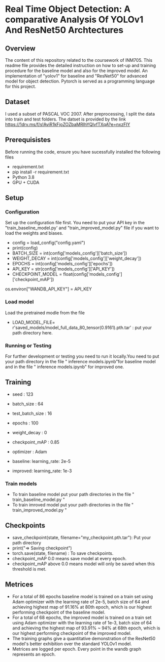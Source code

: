 # Real Time Object Detection: A comparative Analysis Of YOLOv1 And ResNet50 Archtectures
## Overview
The content of this repository related to the coursework of INM705. This readme file provides the detailed instruction on how to set-up and training procedure for the baseline model and also for the improved model. An implementation of "yolov1" for baseline and "ResNet50" for advanced model for object detection. Pytorch is served as a programming language for this project.
## Dataset 
I used a subset of PASCAL VOC 2007. After preprocessing, I split the data into train and test folders.
The datset is provided by the link https://1drv.ms/f/s!AviR1kFjoZOZbaMRIhYQlvfTXqA?e=nxzFIY
## Prerequisistes
Before running the code, ensure you have sucessfully installed the following files
- requirement.txt
- pip install -r requirement.txt
- Python 3.8
- GPU + CUDA
## Setup
### Configuration 
Set up the configuration file first. You need to put your API key in the "train_baseline_model.py' and "train_improved_model.py" file if you want to load the weights and biases.
- config = load_config("config.yaml")
- print(config)
- BATCH_SIZE = int(config['models_config']['batch_size'])
- WEIGHT_DECAY = int(config['models_config']['weight_decay'])
- EPOCHS = int(config['models_config']['epochs'])
- API_KEY = str(config['models_config']['API_KEY'])
- CHECKPOINT_MODEL = float(config['models_config']['checkpoint_mAP'])

os.environ["WANDB_API_KEY"] = API_KEY

### Load model
Load the pretrained modle from the file 
- LOAD_MODEL_FILE= r'saved_models/model_full_data_80_tensor(0.9161).pth.tar' : put your path directory here.
### Running or Testing
For further development or testing you need to run it locally.You need to put your path directory in the file " inference models.ipynb"for baseline model 
and in the file " inference models.ipynb" for improved one.
## Training 
-  seed : 123
-  batch_size : 64
-  test_batch_size : 16
-  epochs : 100
-  weight_decay : 0
-  checkpoint_mAP : 0.85
- optimizer : Adam
-  baseline:
    learning_rate: 2e-5

-  improved:
    learning_rate: 1e-3
### Train models
- To train baseline model put your path directories in the file " train_baseline_model.py "
- To train imroved model put your path directories in the file " train_improved_model.py "
## Checkpoints 
- save_checkpoint(state, filename="my_checkpoint.pth.tar"):  Put your path directory
-    print("=> Saving checkpoint")
  -  torch.save(state, filename) :  To save checkpoints.
-  checkpoint_mAP 0.0 means save model at every epoch.
- checkpoint_mAP above 0.0 means model will only be saved when this threshold is met.
## Metrices
- For a total of 86 epochs baseline model is trained on a train set using Adam optimizer with the learning rate of 2e-5, batch size of 64 and achieving highest map of 91.16% at 80th epoch, which is our highest performing checkpoint of the baseline model. 
- For a total of 68 epochs, the improved model is trained on a train set using Adam optimizer with the learning rate of 1e-3, batch size of 64 and achieving the highest map of 93.91% ~ 94% at 68th epoch, which is our highest performing checkpoint of the improved model.
- The training graphs give a quantitative demonstration of the ResNet50 model's better exhibition over the standard YOLOv1 model.
- Metrices are logged  per epoch. Every point in the wandb graph represents an epoch.
